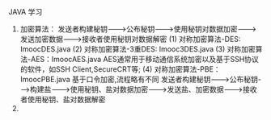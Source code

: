 JAVA 学习
1. 加密算法： 发送者构建秘钥--->公布秘钥--->使用秘钥对数据加密--->发送加密数据--->接收者使用秘钥对数据解密
   (1) 对称加密算法-DES: ImoocDES.java
   (2) 对称加密算法-3重DES: Imooc3DES.java 
   (3) 对称加密算法-AES：ImoocAES.java
AES通常用于移动通信系统加密以及基于SSH协议的软件，如SSH Client,SecureCRT等;
   (4) 对称加密算法-PBE：ImoocPBE.java
基于口令加密,流程略有不同
发送者构建秘钥--->公布秘钥--->构建盐--->使用秘钥、盐对数据加密--->发送盐、加密数据--->接收者使用秘钥、盐对数据解密
2. 
